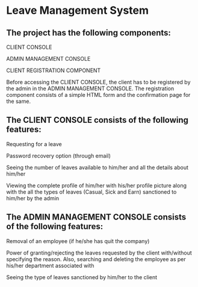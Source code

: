 # Leave Management System

## The project has the following components:
CLIENT CONSOLE

ADMIN MANAGEMENT CONSOLE

CLIENT REGISTRATION COMPONENT

Before accessing the CLIENT CONSOLE, the client has to be registered by the admin in the ADMIN MANAGEMENT CONSOLE. The registration component consists of a simple HTML form and the confirmation page for the same.

## The CLIENT CONSOLE consists of the following features:
Requesting for a leave

Password recovery option (through email)

Seeing the number of leaves available to him/her and all the details about him/her

Viewing the complete profile of him/her with his/her profile picture along with the all the types of leaves (Casual, Sick and Earn) sanctioned to him/her by the admin

## The ADMIN MANAGEMENT CONSOLE consists of the following features:
Removal of an employee (if he/she has quit the company)

Power of granting/rejecting the leaves requested by the client with/without specifying the reason. Also, searching and deleting the employee as per his/her department associated with

Seeing the type of leaves sanctioned by him/her to the client